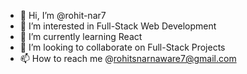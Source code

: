 - 👋 Hi, I’m @rohit-nar7
- 👀 I’m interested in Full-Stack Web Development
- 🌱 I’m currently learning React
- 💞️ I’m looking to collaborate on Full-Stack Projects
- 📫 How to reach me @rohitsnarnaware7@gmail.com

<!---
rohit-nar7/rohit-nar7 is a ✨ special ✨ repository because its `README.md` (this file) appears on your GitHub profile.
You can click the Preview link to take a look at your changes.
--->
